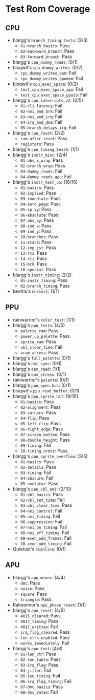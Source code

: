 # Test Rom Coverage

## CPU

  - blargg's `branch_timing_tests`: (3/3)
    - `01-branch_basics`: Pass
    - `02-backward_branch`: Pass
    - `03-forward_branch`: Pass
  - blargg's `cpu_dummy_reads`: (0/1)
  - bisqwit's `cpu_dummy_writes`: (0/2)
    - `cpu_dummy_writes_oam`: Fail
    - `cpu_dummy_writes_ppumem`: Fail
  - bisqwit's `cpu_exec_space`: (0/2)
    - `test_cpu_exec_space_apu`: Fail
    - `test_cpu_exec_space_ppuio`: Fail
  - blargg's `cpu_interrupts_v2`: (0/5)
    - `01-cli_latency`: Fail
    - `02-nmi_and_brk`: Fail
    - `03-nmi_and_irq`: Fail
    - `04-irq_and_dma`: Fail
    - `05-branch_delays_irq`: Fail
  - blargg's `cpu_reset`: (2/2)
    - `ram_after_reset`: Pass
    - `registers`: Pass
  - blargg's `cpu_timing_test6`: (1/1)
  - blargg's `instr_misc`: (2/4)
    - `01-abs_x_wrap`: Pass
    - `02-branch_wrap`: Pass
    - `03-dummy_reads`: Fail
    - `04-dummy_reads_apu`: Fail
  - blargg's `instr_test_v5`: (16/16)
    - `01-basics`: Pass
    - `02-implied`: Pass
    - `03-immediate`: Pass
    - `04-zero_page`: Pass
    - `05-zp_xy`: Pass
    - `06-absolute`: Pass
    - `07-abs_xy`: Pass
    - `08-ind_x`: Pass
    - `09-ind_y`: Pass
    - `10-branches`: Pass
    - `11-stack`: Pass
    - `12-jmp_jsr`: Pass
    - `13-rts`: Pass
    - `14-rti`: Pass
    - `15-brk`: Pass
    - `16-special`: Pass
  - blargg's `instr_timing`: (2/2)
    - `01-instr_timing`: Pass
    - `02-branch_timing`: Pass
  - kevtris's `nestest`: (1/1)

## PPU

  - rainwarrior's `color_test`: (1/1)
  - blargg's `ppu_tests`: (4/5)
    - `palette_ram`: Pass
    - `power_up_palette`: Pass
    - `sprite_ram`: Pass
    - `vbl_clear_time`: Fail
    - `vram_access`: Pass
  - blargg's `full_palette`: (0/1)
  - blargg's `nmi_sync`: (0/1)
  - blargg's `oam_read`: (1/1)
  - blargg's `oam_stress`: (0/1)
  - rainwarrior's `palette`: (0/1)
  - blargg's `ppu_open_bus`: (0/1)
  - bisqwit's `ppu_read_buffer`: (0/1)
  - blargg's `ppu_sprite_hit`: (9/10)
    - `01-basics`: Pass
    - `02-alignment`: Pass
    - `03-corners`: Pass
    - `04-flip`: Pass
    - `05-left_clip`: Pass
    - `06-right_edge`: Pass
    - `07-screen_bottom`: Pass
    - `08-double_height`: Pass
    - `09-timing`: Fail
    - `10-timing_order`: Pass
  - blargg's `ppu_sprite_overflow`: (3/5)
    - `01-basics`: Pass
    - `02-details`: Pass
    - `03-timing`: Fail
    - `04-obscure`: Fail
    - `05-emulator`: Pass
  - blargg's `ppu_vbl_nmi`: (2/10)
    - `01-vbl_basics`: Pass
    - `02-vbl_set_time`: Fail
    - `03-vbl_clear_time`: Pass
    - `04-nmi_control`: Fail
    - `05-nmi_timing`: Fail
    - `06-suppression`: Fail
    - `07-nmi_on_timing`: Fail
    - `08-nmi_off_timing`: Fail
    - `09-even_odd_frames`: Fail
    - `10-even_odd_timing`: Fail
  - Quietust's `scanline`: (0/1)

## APU

 - blargg's `apu_mixer`: (4/4)
   - `dmc`: Pass
   - `noise`: Pass
   - `square`: Pass
   - `triangle`: Pass
 - Rahsennor's `apu_phase_reset`: (1/1)
 - blargg's `apu_reset`: (4/6)
   - `4015_cleared`: Pass
   - `4017_timing`: Pass
   - `4017_written`: Fail
   - `irq_flag_cleared`: Pass
   - `len_ctrs_enabled`: Pass
   - `works_immediately`: Fail
 - blargg's `apu_test`: (4/8)
   - `01-len_ctr`: Pass
   - `02-len_table`: Pass
   - `03-irq_flag`: Pass
   - `04-jitter`: Fail
   - `05-len_timing`: Fail
   - `06-irq_flag_timing`: Fail
   - `07-dmc_basics`: Pass
   - `08-dmc_rates`: Fail
